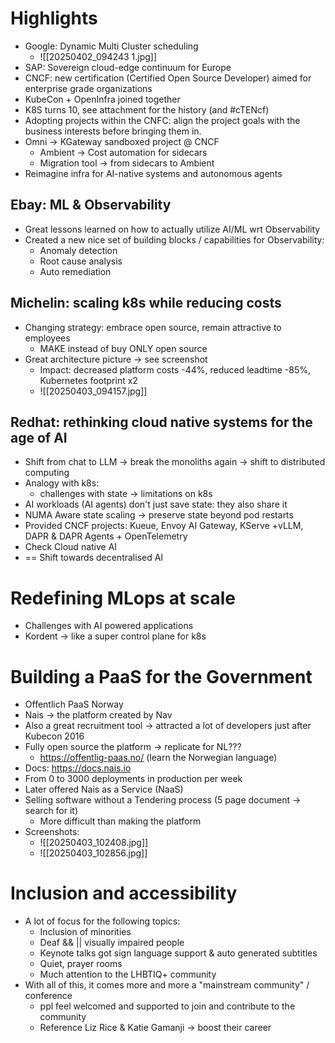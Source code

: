 # Highlights
* Google: Dynamic Multi Cluster scheduling
	* ![[20250402_094243 1.jpg]]
* SAP: Sovereign cloud-edge continuum for Europe
* CNCF: new certification (Certified Open Source Developer) aimed for enterprise grade organizations
* KubeCon + OpenInfra joined together
* K8S turns 10, see attachment for the history (and #cTENcf)
* Adopting projects within the CNFC: align the project goals with the business interests before bringing them in.
* Omni -> KGateway sandboxed project @ CNCF
	* Ambient -> Cost automation for sidecars
	* Migration tool -> from sidecars to Ambient
* Reimagine infra for AI-native systems and autonomous agents

## Ebay: ML & Observability
* Great lessons learned on how to actually utilize AI/ML wrt Observability
* Created a new nice set of building blocks / capabilities for Observability:
	* Anomaly detection
	* Root cause analysis
	* Auto remediation
## Michelin: scaling k8s while reducing costs
* Changing strategy: embrace open source, remain attractive to employees
	* MAKE instead of buy ONLY open source
* Great architecture picture -> see screenshot
	* Impact: decreased platform costs -44%, reduced leadtime -85%, Kubernetes footprint x2 
	* ![[20250403_094157.jpg]]

## Redhat: rethinking cloud native systems for the age of AI
* Shift from chat to LLM -> break the monoliths again -> shift to distributed computing
* Analogy with k8s:
	* challenges with state -> limitations on k8s
* AI workloads (AI agents) don't just save state: they also share it
* NUMA Aware state scaling -> preserve state beyond pod restarts 
* Provided CNCF projects: Kueue, Envoy AI Gateway, KServe +vLLM, DAPR & DAPR Agents + OpenTelemetry
* Check Cloud native AI
* == Shift towards decentralised AI 

# Redefining MLops at scale
* Challenges with AI powered applications
* Kordent -> like a super control plane for k8s

# Building a PaaS for the Government
* Offentlich PaaS Norway
* Nais -> the platform created by Nav
* Also a great recruitment tool -> attracted a lot of developers just after Kubecon 2016
* Fully open source the platform -> replicate for NL???
	* https://offentlig-paas.no/ (learn the Norwegian language)
* Docs: https://docs.nais.io
* From 0 to 3000 deployments in production per week
* Later offered Nais as a Service (NaaS)
* Selling software without a Tendering process (5 page document -> search for it)
	* More difficult than making the platform
* Screenshots:
	* ![[20250403_102408.jpg]]
	* ![[20250403_102856.jpg]]
# Inclusion and accessibility
* A lot of focus for the following topics:
	* Inclusion of minorities
	* Deaf && || visually impaired people
	*  Keynote talks got sign language support & auto generated subtitles
	* Quiet, prayer rooms
	* Much attention to the LHBTIQ+ community
* With all of this, it comes more and more a "mainstream community" / conference
	* ppl feel welcomed and supported to join and contribute to the community
	* Reference Liz Rice & Katie Gamanji -> boost their career

